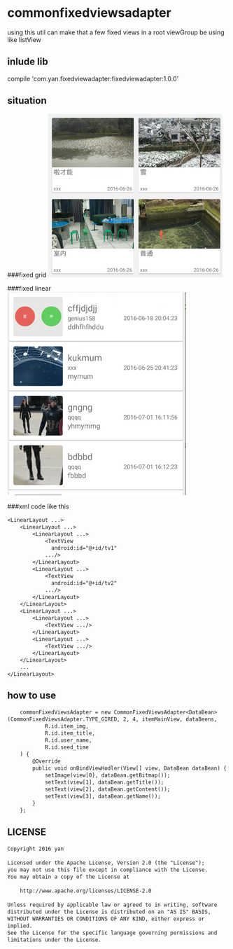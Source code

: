 # commonfixedviewsadapter
using this util can make that a few fixed views in a root viewGroup be using like listView

## inlude lib
compile 'com.yan.fixedviewadapter:fixedviewadapter:1.0.0'

## situation 

###fixed grid
![PNG](situation2.png)

###fixed linear
![PNG](situation.png)

###xml code like this

    <LinearLayout ...>
        <LinearLayout ...>
            <LinearLayout ...>
                <TextView
                  android:id="@+id/tv1"
                .../>
            </LinearLayout>
            <LinearLayout ...>
                <TextView 
                  android:id="@+id/tv2"
                .../>
            </LinearLayout>
        </LinearLayout>
        <LinearLayout ...>
            <LinearLayout ...>
                <TextView .../>
            </LinearLayout>
            <LinearLayout ...>
                <TextView .../>
            </LinearLayout>
        </LinearLayout>
        ...
    </LinearLayout>

## how to use

        commonFixedViewsAdapter = new CommonFixedViewsAdapter<DataBean>(CommonFixedViewsAdapter.TYPE_GIRED, 2, 4, itemMainView, dataBeens,
                R.id.item_img,
                R.id.item_title,
                R.id.user_name,
                R.id.seed_time
        ) {
            @Override
            public void onBindViewHodler(View[] view, DataBean dataBean) {
                setImage(view[0], dataBean.getBitmap());
                setText(view[1], dataBean.getTitle());
                setText(view[2], dataBean.getContent());
                setText(view[3], dataBean.getName());
            }
        };
    
## LICENSE

    Copyright 2016 yan

    Licensed under the Apache License, Version 2.0 (the "License");
    you may not use this file except in compliance with the License.
    You may obtain a copy of the License at

        http://www.apache.org/licenses/LICENSE-2.0

    Unless required by applicable law or agreed to in writing, software
    distributed under the License is distributed on an "AS IS" BASIS,
    WITHOUT WARRANTIES OR CONDITIONS OF ANY KIND, either express or implied.
    See the License for the specific language governing permissions and
    limitations under the License.

